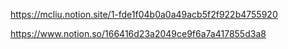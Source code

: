 https://mcliu.notion.site/1-fde1f04b0a0a49acb5f2f922b4755920

https://www.notion.so/166416d23a2049ce9f6a7a417855d3a8
